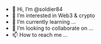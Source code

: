 - 👋 Hi, I’m @soldier84
- 👀 I’m interested in Web3 & crypto
- 🌱 I’m currently learning ...
- 💞️ I’m looking to collaborate on ...
- 📫 How to reach me ...

<!---
soldier84/soldier84 is a ✨ special ✨ repository because its `README.md` (this file) appears on your GitHub profile.
You can click the Preview link to take a look at your changes.
--->
